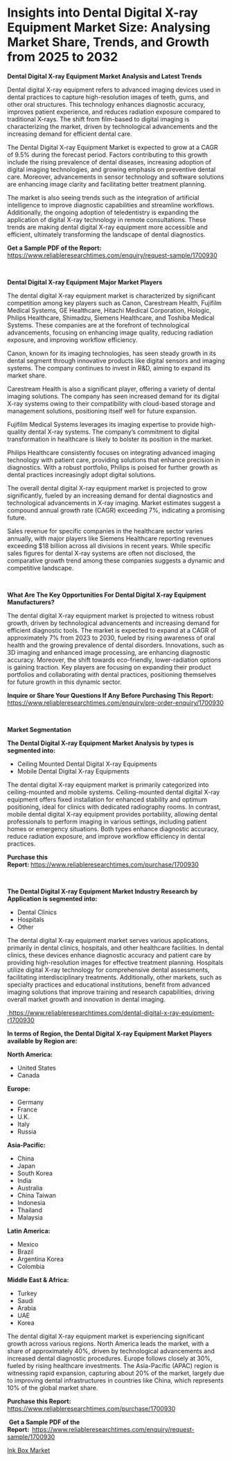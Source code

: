<p><h1>Insights into Dental Digital X-ray Equipment Market Size: Analysing Market Share, Trends, and Growth from 2025 to 2032</h1></p><p><strong>Dental Digital X-ray Equipment Market Analysis and Latest Trends</strong></p>
<p><p>Dental digital X-ray equipment refers to advanced imaging devices used in dental practices to capture high-resolution images of teeth, gums, and other oral structures. This technology enhances diagnostic accuracy, improves patient experience, and reduces radiation exposure compared to traditional X-rays. The shift from film-based to digital imaging is characterizing the market, driven by technological advancements and the increasing demand for efficient dental care.</p><p>The Dental Digital X-ray Equipment Market is expected to grow at a CAGR of 9.5% during the forecast period. Factors contributing to this growth include the rising prevalence of dental diseases, increasing adoption of digital imaging technologies, and growing emphasis on preventive dental care. Moreover, advancements in sensor technology and software solutions are enhancing image clarity and facilitating better treatment planning.</p><p>The market is also seeing trends such as the integration of artificial intelligence to improve diagnostic capabilities and streamline workflows. Additionally, the ongoing adoption of teledentistry is expanding the application of digital X-ray technology in remote consultations. These trends are making dental digital X-ray equipment more accessible and efficient, ultimately transforming the landscape of dental diagnostics.</p></p>
<p><strong>Get a Sample PDF of the Report:&nbsp;</strong> <a href="https://www.reliableresearchtimes.com/enquiry/request-sample/1700930?utm_campaign=2267&utm_medium=2&utm_source=Github&utm_content=ia&utm_term=27032025&utm_id=dental-digital-x-ray-equipment">https://www.reliableresearchtimes.com/enquiry/request-sample/1700930</a></p>
<p>&nbsp;</p>
<p><strong>Dental Digital X-ray Equipment Major Market Players</strong></p>
<p><p>The dental digital X-ray equipment market is characterized by significant competition among key players such as Canon, Carestream Health, Fujifilm Medical Systems, GE Healthcare, Hitachi Medical Corporation, Hologic, Philips Healthcare, Shimadzu, Siemens Healthcare, and Toshiba Medical Systems. These companies are at the forefront of technological advancements, focusing on enhancing image quality, reducing radiation exposure, and improving workflow efficiency.</p><p>Canon, known for its imaging technologies, has seen steady growth in its dental segment through innovative products like digital sensors and imaging systems. The company continues to invest in R&D, aiming to expand its market share.</p><p>Carestream Health is also a significant player, offering a variety of dental imaging solutions. The company has seen increased demand for its digital X-ray systems owing to their compatibility with cloud-based storage and management solutions, positioning itself well for future expansion.</p><p>Fujifilm Medical Systems leverages its imaging expertise to provide high-quality dental X-ray systems. The company’s commitment to digital transformation in healthcare is likely to bolster its position in the market.</p><p>Philips Healthcare consistently focuses on integrating advanced imaging technology with patient care, providing solutions that enhance precision in diagnostics. With a robust portfolio, Philips is poised for further growth as dental practices increasingly adopt digital solutions.</p><p>The overall dental digital X-ray equipment market is projected to grow significantly, fueled by an increasing demand for dental diagnostics and technological advancements in X-ray imaging. Market estimates suggest a compound annual growth rate (CAGR) exceeding 7%, indicating a promising future.</p><p>Sales revenue for specific companies in the healthcare sector varies annually, with major players like Siemens Healthcare reporting revenues exceeding $18 billion across all divisions in recent years. While specific sales figures for dental X-ray systems are often not disclosed, the comparative growth trend among these companies suggests a dynamic and competitive landscape.</p></p>
<p>&nbsp;</p>
<p><strong>What Are The Key Opportunities For Dental Digital X-ray Equipment Manufacturers?</strong></p>
<p><p>The dental digital X-ray equipment market is projected to witness robust growth, driven by technological advancements and increasing demand for efficient diagnostic tools. The market is expected to expand at a CAGR of approximately 7% from 2023 to 2030, fueled by rising awareness of oral health and the growing prevalence of dental disorders. Innovations, such as 3D imaging and enhanced image processing, are enhancing diagnostic accuracy. Moreover, the shift towards eco-friendly, lower-radiation options is gaining traction. Key players are focusing on expanding their product portfolios and collaborating with dental practices, positioning themselves for future growth in this dynamic sector.</p></p>
<p><strong>Inquire or Share Your Questions If Any Before Purchasing This Report:</strong> <a href="https://www.reliableresearchtimes.com/enquiry/pre-order-enquiry/1700930?utm_campaign=2267&utm_medium=2&utm_source=Github&utm_content=ia&utm_term=27032025&utm_id=dental-digital-x-ray-equipment">https://www.reliableresearchtimes.com/enquiry/pre-order-enquiry/1700930</a></p>
<p>&nbsp;</p>
<p><strong>Market Segmentation</strong></p>
<p><strong>The Dental Digital X-ray Equipment Market Analysis by types is segmented into:</strong></p>
<p><ul><li>Ceiling Mounted Dental Digital X-ray Equipments</li><li>Mobile Dental Digital X-ray Equipments</li></ul></p>
<p><p>The dental digital X-ray equipment market is primarily categorized into ceiling-mounted and mobile systems. Ceiling-mounted dental digital X-ray equipment offers fixed installation for enhanced stability and optimum positioning, ideal for clinics with dedicated radiography rooms. In contrast, mobile dental digital X-ray equipment provides portability, allowing dental professionals to perform imaging in various settings, including patient homes or emergency situations. Both types enhance diagnostic accuracy, reduce radiation exposure, and improve workflow efficiency in dental practices.</p></p>
<p><strong>Purchase this Report:&nbsp;</strong><a href="https://www.reliableresearchtimes.com/purchase/1700930?utm_campaign=2267&utm_medium=2&utm_source=Github&utm_content=ia&utm_term=27032025&utm_id=dental-digital-x-ray-equipment">https://www.reliableresearchtimes.com/purchase/1700930</a></p>
<p>&nbsp;</p>
<p><strong>The Dental Digital X-ray Equipment Market Industry Research by Application is segmented into:</strong></p>
<p><ul><li>Dental Clinics</li><li>Hospitals</li><li>Other</li></ul></p>
<p><p>The dental digital X-ray equipment market serves various applications, primarily in dental clinics, hospitals, and other healthcare facilities. In dental clinics, these devices enhance diagnostic accuracy and patient care by providing high-resolution images for effective treatment planning. Hospitals utilize digital X-ray technology for comprehensive dental assessments, facilitating interdisciplinary treatments. Additionally, other markets, such as specialty practices and educational institutions, benefit from advanced imaging solutions that improve training and research capabilities, driving overall market growth and innovation in dental imaging.</p></p>
<p><a href="https://www.reliableresearchtimes.com/dental-digital-x-ray-equipment-r1700930?utm_campaign=2267&utm_medium=2&utm_source=Github&utm_content=ia&utm_term=27032025&utm_id=dental-digital-x-ray-equipment">&nbsp;https://www.reliableresearchtimes.com/dental-digital-x-ray-equipment-r1700930</a></p>
<p><strong>In terms of Region, the Dental Digital X-ray Equipment Market Players available by Region are:</strong></p>
<p>
    <p> <strong> North America: </strong>
        <ul>
            <li>United States</li>
            <li>Canada</li>
        </ul>
        </p> 
    <p> <strong> Europe: </strong>
        <ul>
            <li>Germany</li>
            <li>France</li>
            <li>U.K.</li>
            <li>Italy</li>
            <li>Russia</li>
        </ul>
        </p> 
    <p> <strong> Asia-Pacific: </strong>
        <ul>
            <li>China</li>
            <li>Japan</li>
            <li>South Korea</li>
            <li>India</li>
            <li>Australia</li>
            <li>China Taiwan</li>
            <li>Indonesia</li>
            <li>Thailand</li>
            <li>Malaysia</li>
        </ul>
        </p> 
    <p> <strong> Latin America: </strong>
        <ul>
            <li>Mexico</li>
            <li>Brazil</li>
            <li>Argentina Korea</li>
            <li>Colombia</li>
        </ul>
        </p> 
    <p> <strong> Middle East & Africa: </strong>
        <ul>
            <li>Turkey</li>
            <li>Saudi</li>
            <li>Arabia</li>
            <li>UAE</li>
            <li>Korea</li>
        </ul>
    </p>
    </p>
<p><p>The dental digital X-ray equipment market is experiencing significant growth across various regions. North America leads the market, with a share of approximately 40%, driven by technological advancements and increased dental diagnostic procedures. Europe follows closely at 30%, fueled by rising healthcare investments. The Asia-Pacific (APAC) region is witnessing rapid expansion, capturing about 20% of the market, largely due to improving dental infrastructures in countries like China, which represents 10% of the global market share.</p></p>
<p><strong>Purchase this Report: </strong><a href="https://www.reliableresearchtimes.com/purchase/1700930?utm_campaign=2267&utm_medium=2&utm_source=Github&utm_content=ia&utm_term=27032025&utm_id=dental-digital-x-ray-equipment">https://www.reliableresearchtimes.com/purchase/1700930</a></p>
<p>&nbsp;<strong>Get a Sample PDF of the Report:&nbsp;&nbsp;</strong><a href="https://www.reliableresearchtimes.com/enquiry/request-sample/1700930?utm_campaign=2267&utm_medium=2&utm_source=Github&utm_content=ia&utm_term=27032025&utm_id=dental-digital-x-ray-equipment">https://www.reliableresearchtimes.com/enquiry/request-sample/1700930</a></p>
<p><strong></strong></p>
<p><p><a href="https://github.com/delindacallegari68/Market-Research-Report-List-1/blob/main/ink-box-market.md?utm_campaign=2267&utm_medium=2&utm_source=Github&utm_content=ia&utm_term=27032025&utm_id=dental-digital-x-ray-equipment">Ink Box Market</a></p></p>
